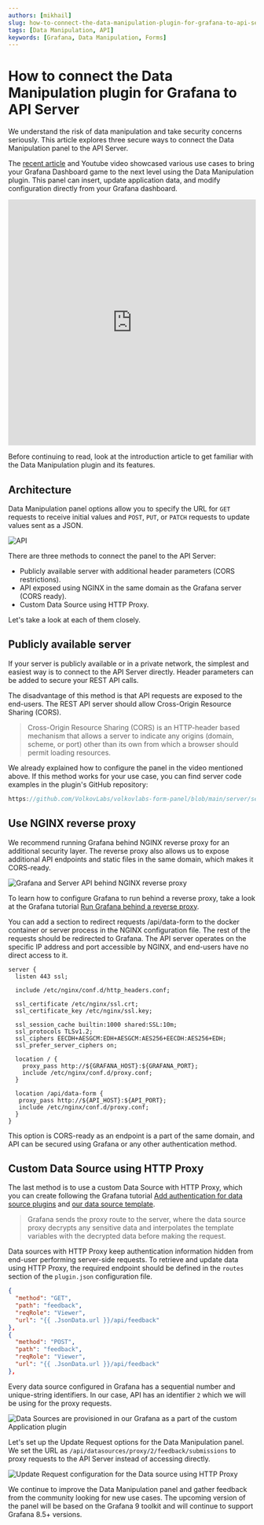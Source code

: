 ```yaml
---
authors: [mikhail]
slug: how-to-connect-the-data-manipulation-plugin-for-grafana-to-api-server-1abe5f60c904
tags: [Data Manipulation, API]
keywords: [Grafana, Data Manipulation, Forms]
---
```


# How to connect the Data Manipulation plugin for Grafana to API Server

We understand the risk of data manipulation and take security concerns seriously. This article explores three secure ways to connect the Data Manipulation panel to the API Server.

<!--truncate-->

The [recent article](data-manipulation-panel-plugin-for-grafana-97f9af2c67e0) and Youtube video showcased various use cases to bring your Grafana Dashboard game to the next level using the Data Manipulation plugin. This panel can insert, update application data, and modify configuration directly from your Grafana dashboard.

<iframe width="100%" height="500" src="https://www.youtube.com/embed/DXALVG8GijM" title="Base64 Image/PDF panel" frameBorder="0" allow="accelerometer; autoplay; clipboard-write; encrypted-media; gyroscope; picture-in-picture" allowFullScreen></iframe>

Before continuing to read, look at the introduction article to get familiar with the Data Manipulation plugin and its features.

## Architecture

Data Manipulation panel options allow you to specify the URL for `GET` requests to receive initial values and `POST`, `PUT`, or `PATCH` requests to update values sent as a JSON.

![API](https://raw.githubusercontent.com/volkovlabs/volkovlabs-form-panel/main/img/form-api.png)

There are three methods to connect the panel to the API Server:

- Publicly available server with additional header parameters (CORS restrictions).
- API exposed using NGINX in the same domain as the Grafana server (CORS ready).
- Custom Data Source using HTTP Proxy.

Let's take a look at each of them closely.

## Publicly available server

If your server is publicly available or in a private network, the simplest and easiest way is to connect to the API Server directly. Header parameters can be added to secure your REST API calls.

The disadvantage of this method is that API requests are exposed to the end-users. The REST API server should allow Cross-Origin Resource Sharing (CORS).

> Cross-Origin Resource Sharing (CORS) is an HTTP-header based mechanism that allows a server to indicate any origins (domain, scheme, or port) other than its own from which a browser should permit loading resources.

We already explained how to configure the panel in the video mentioned above. If this method works for your use case, you can find server code examples in the plugin's GitHub repository:

```javascript reference
https://github.com/VolkovLabs/volkovlabs-form-panel/blob/main/server/server.ts
```

## Use NGINX reverse proxy

We recommend running Grafana behind NGINX reverse proxy for an additional security layer. The reverse proxy also allows us to expose additional API endpoints and static files in the same domain, which makes it CORS-ready.

![Grafana and Server API behind NGINX reverse proxy](nginx.png)

To learn how to configure Grafana to run behind a reverse proxy, take a look at the Grafana tutorial [Run Grafana behind a reverse proxy](https://grafana.com/tutorials/run-grafana-behind-a-proxy/).

You can add a section to redirect requests /api/data-form to the docker container or server process in the NGINX configuration file. The rest of the requests should be redirected to Grafana. The API server operates on the specific IP address and port accessible by NGINX, and end-users have no direct access to it.

```nginx
server {
  listen 443 ssl;

  include /etc/nginx/conf.d/http_headers.conf;

  ssl_certificate /etc/nginx/ssl.crt;
  ssl_certificate_key /etc/nginx/ssl.key;

  ssl_session_cache builtin:1000 shared:SSL:10m;
  ssl_protocols TLSv1.2;
  ssl_ciphers EECDH+AESGCM:EDH+AESGCM:AES256+EECDH:AES256+EDH;
  ssl_prefer_server_ciphers on;

  location / {
    proxy_pass http://${GRAFANA_HOST}:${GRAFANA_PORT};
    include /etc/nginx/conf.d/proxy.conf;
  }

  location /api/data-form {
   proxy_pass http://${API_HOST}:${API_PORT};
   include /etc/nginx/conf.d/proxy.conf;
  }
}
```

This option is CORS-ready as an endpoint is a part of the same domain, and API can be secured using Grafana or any other authentication method.

## Custom Data Source using HTTP Proxy

The last method is to use a custom Data Source with HTTP Proxy, which you can create following the Grafana tutorial [Add authentication for data source plugins](https://grafana.com/docs/grafana/latest/developers/plugins/add-authentication-for-data-source-plugins/#add-a-dynamic-proxy-route-to-your-plugin) and [our data source template](https://github.com/volkovlabs/volkovlabs-abc-datasource).

> Grafana sends the proxy route to the server, where the data source proxy decrypts any sensitive data and interpolates the template variables with the decrypted data before making the request.

Data sources with HTTP Proxy keep authentication information hidden from end-user performing server-side requests. To retrieve and update data using HTTP Proxy, the required endpoint should be defined in the `routes` section of the `plugin.json` configuration file.

```json
{
  "method": "GET",
  "path": "feedback",
  "reqRole": "Viewer",
  "url": "{{ .JsonData.url }}/api/feedback"
},
{
  "method": "POST",
  "path": "feedback",
  "reqRole": "Viewer",
  "url": "{{ .JsonData.url }}/api/feedback"
},
```

Every data source configured in Grafana has a sequential number and unique-string identifiers. In our case, API has an identifier `2` which we will be using for the proxy requests.

![Data Sources are provisioned in our Grafana as a part of the custom Application plugin](datasources.png)

Let's set up the Update Request options for the Data Manipulation panel. We set the URL as `/api/datasources/proxy/2/feedback/submissions` to proxy requests to the API Server instead of accessing directly.

![Update Request configuration for the Data source using HTTP Proxy](update.png)

We continue to improve the Data Manipulation panel and gather feedback from the community looking for new use cases. The upcoming version of the panel will be based on the Grafana 9 toolkit and will continue to support Grafana 8.5+ versions.
